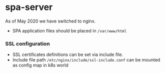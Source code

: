 # spa-server

As of May 2020 we have switched to nginx.

* SPA application files should be placed in `/var/www/html`

### SSL configuration
* SSL certificates definitions can be set via include file.
* Include file path `/etc/nginx/include/ssl-include.conf` can be mounted as config map in k8s world